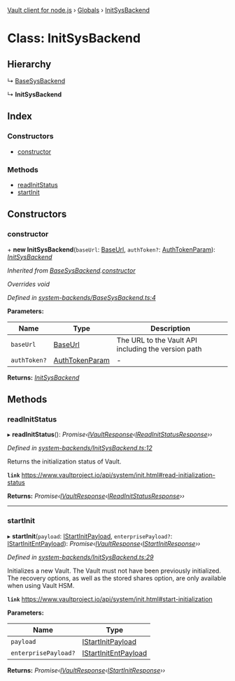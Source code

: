[Vault client for node.js](../README.md) › [Globals](../globals.md) › [InitSysBackend](initsysbackend.md)

# Class: InitSysBackend

## Hierarchy

  ↳ [BaseSysBackend](basesysbackend.md)

  ↳ **InitSysBackend**

## Index

### Constructors

* [constructor](initsysbackend.md#constructor)

### Methods

* [readInitStatus](initsysbackend.md#readinitstatus)
* [startInit](initsysbackend.md#startinit)

## Constructors

###  constructor

\+ **new InitSysBackend**(`baseUrl`: [BaseUrl](../globals.md#baseurl), `authToken?`: [AuthTokenParam](../globals.md#authtokenparam)): *[InitSysBackend](initsysbackend.md)*

*Inherited from [BaseSysBackend](basesysbackend.md).[constructor](basesysbackend.md#constructor)*

*Overrides void*

*Defined in [system-backends/BaseSysBackend.ts:4](https://github.com/theogravity/vault-tacular/blob/3b53ca7/src/system-backends/BaseSysBackend.ts#L4)*

**Parameters:**

Name | Type | Description |
------ | ------ | ------ |
`baseUrl` | [BaseUrl](../globals.md#baseurl) | The URL to the Vault API including the version path |
`authToken?` | [AuthTokenParam](../globals.md#authtokenparam) | - |

**Returns:** *[InitSysBackend](initsysbackend.md)*

## Methods

###  readInitStatus

▸ **readInitStatus**(): *Promise‹[IVaultResponse](../interfaces/ivaultresponse.md)‹[IReadInitStatusResponse](../globals.md#ireadinitstatusresponse)››*

*Defined in [system-backends/InitSysBackend.ts:12](https://github.com/theogravity/vault-tacular/blob/3b53ca7/src/system-backends/InitSysBackend.ts#L12)*

Returns the initialization status of Vault.

**`link`** https://www.vaultproject.io/api/system/init.html#read-initialization-status

**Returns:** *Promise‹[IVaultResponse](../interfaces/ivaultresponse.md)‹[IReadInitStatusResponse](../globals.md#ireadinitstatusresponse)››*

___

###  startInit

▸ **startInit**(`payload`: [IStartInitPayload](../globals.md#istartinitpayload), `enterprisePayload?`: [IStartInitEntPayload](../globals.md#istartinitentpayload)): *Promise‹[IVaultResponse](../interfaces/ivaultresponse.md)‹[IStartInitResponse](../globals.md#istartinitresponse)››*

*Defined in [system-backends/InitSysBackend.ts:29](https://github.com/theogravity/vault-tacular/blob/3b53ca7/src/system-backends/InitSysBackend.ts#L29)*

Initializes a new Vault. The Vault must not have been previously initialized. The recovery
options, as well as the stored shares option, are only available when using Vault HSM.

**`link`** https://www.vaultproject.io/api/system/init.html#start-initialization

**Parameters:**

Name | Type |
------ | ------ |
`payload` | [IStartInitPayload](../globals.md#istartinitpayload) |
`enterprisePayload?` | [IStartInitEntPayload](../globals.md#istartinitentpayload) |

**Returns:** *Promise‹[IVaultResponse](../interfaces/ivaultresponse.md)‹[IStartInitResponse](../globals.md#istartinitresponse)››*

